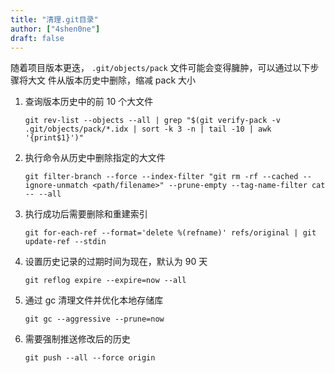 ```yaml
---
title: "清理.git目录"
author: ["4shen0ne"]
draft: false
---
```


随着项目版本更迭， `.git/objects/pack` 文件可能会变得臃肿，可以通过以下步骤将大文
件从版本历史中删除，缩减 pack 大小

1.  查询版本历史中的前 10 个大文件

    ```text
    git rev-list --objects --all | grep "$(git verify-pack -v .git/objects/pack/*.idx | sort -k 3 -n | tail -10 | awk '{print$1}')"
    ```

2.  执行命令从历史中删除指定的大文件

    ```text
    git filter-branch --force --index-filter "git rm -rf --cached --ignore-unmatch <path/filename>" --prune-empty --tag-name-filter cat -- --all
    ```

3.  执行成功后需要删除和重建索引

    ```text
    git for-each-ref --format='delete %(refname)' refs/original | git update-ref --stdin
    ```

4.  设置历史记录的过期时间为现在，默认为 90 天

    ```text
    git reflog expire --expire=now --all
    ```

5.  通过 gc 清理文件并优化本地存储库

    ```text
    git gc --aggressive --prune=now
    ```

6.  需要强制推送修改后的历史

    ```text
    git push --all --force origin
    ```
